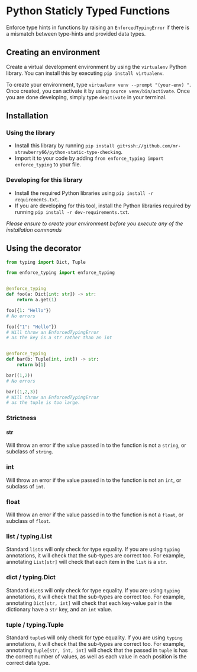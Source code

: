 # Python Staticly Typed Functions
Enforce type hints in functions by raising an `EnforcedTypingError` if there is a mismatch between type-hints and provided data types.


## Creating an environment
Create a virtual development environment by using the `virtualenv` Python library. You can install this by executing `pip install virtualenv`. 

To create your environment, type `virtualenv venv --prompt "(your-env) "`. Once created, you can activate it by using `source venv/bin/activate`. Once you are done developing, simply type `deactivate` in your terminal.


## Installation
### Using the library
*   Install this library by running `pip install git+ssh://github.com/mr-strawberry66/python-static-type-checking`. 
*   Import it to your code by adding `from enforce_typing import enforce_typing` to your file.

### Developing for this library
*   Install the required Python libraries using `pip install -r requirements.txt`.
*   If you are developing for this tool, install the Python libraries required by running `pip install -r dev-requirements.txt`.

*Please ensure to create your environment before you execute any of the installation commands*

## Using the decorator
```py
from typing import Dict, Tuple

from enforce_typing import enforce_typing


@enforce_typing
def foo(a: Dict[int: str]) -> str:
    return a.get(1)

foo({1: "Hello"})
# No errors

foo({"1": "Hello"}) 
# Will throw an EnforcedTypingError
# as the key is a str rather than an int


@enforce_typing
def bar(b: Tuple[int, int]) -> str:
    return b[1]

bar((1,2))
# No errors

bar((1,2,3))
# Will throw an EnforcedTypingError
# as the tuple is too large.
```

### Strictness
#### str
Will throw an error if the value passed in to the function is not a `string`, or subclass of `string`.

### int
Will throw an error if the value passed in to the function is not an `int`, or subclass of `int`.

### float
Will throw an error if the value passed in to the function is not a `float`, or subclass of `float`.

### list / typing.List
Standard `list`s will only check for type equality. If you are using `typing` annotations, it will check that the sub-types are correct too. For example, annotating `List[str]` will check that each item in the `list` is a `str`.

### dict / typing.Dict
Standard `dict`s will only check for type equality. If you are using `typing` annotations, it will check that the sub-types are correct too. For example, annotating `Dict[str, int]` will check that each key-value pair in the dictionary have a `str` key, and an `int` value.

### tuple / typing.Tuple
Standard `tuple`s will only check for type equality. If you are using `typing` annotations, it will check that the sub-types are correct too. For example, annotating `Tuple[str, int, int]` will check that the passed in `tuple` is has the correct number of values, as well as each value in each position is the correct data type.
